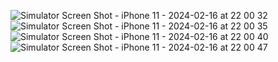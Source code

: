 ![Simulator Screen Shot - iPhone 11 - 2024-02-16 at 22 00 32](https://github.com/ahm3d19/JobFinder/assets/111050554/3bb19921-d5be-4608-92d0-48db3d0fea53)
![Simulator Screen Shot - iPhone 11 - 2024-02-16 at 22 00 35](https://github.com/ahm3d19/JobFinder/assets/111050554/f633cc08-19c6-486d-a54f-ed6fcfd5ceb0)
![Simulator Screen Shot - iPhone 11 - 2024-02-16 at 22 00 40](https://github.com/ahm3d19/JobFinder/assets/111050554/acee2ff6-8991-4ba8-bf13-6e60cae17317)
![Simulator Screen Shot - iPhone 11 - 2024-02-16 at 22 00 47](https://github.com/ahm3d19/JobFinder/assets/111050554/92e3e686-5d29-42f2-841d-91741c6abe96)
